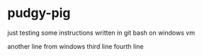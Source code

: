 # pudgy-pig
just testing some instructions
written in git bash on windows vm


another line from windows
third line
fourth line
